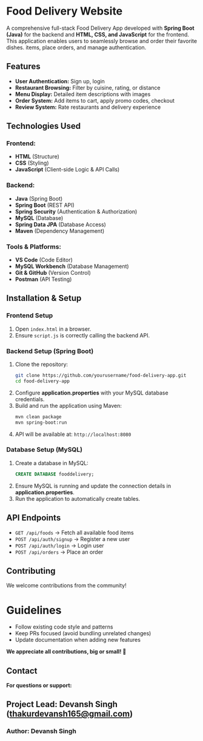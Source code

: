 # Food Delivery Website

A comprehensive full-stack Food Delivery App developed with **Spring Boot (Java)** for the backend and **HTML, CSS, and JavaScript** for the frontend. This application enables users to seamlessly browse and order their favorite dishes. items, place orders, and manage authentication.

## Features
- **User Authentication:** Sign up, login
- **Restaurant Browsing:** Filter by cuisine, rating, or distance
- **Menu Display:** Detailed item descriptions with images
- **Order System:** Add items to cart, apply promo codes, checkout
- **Review System:** Rate restaurants and delivery experience



## Technologies Used

### Frontend:
- **HTML** (Structure)
- **CSS** (Styling)
- **JavaScript** (Client-side Logic & API Calls)

### Backend:
- **Java** (Spring Boot)
- **Spring Boot** (REST API)
- **Spring Security** (Authentication & Authorization)
- **MySQL** (Database)
- **Spring Data JPA** (Database Access)
- **Maven** (Dependency Management)

### Tools & Platforms:
- **VS Code** (Code Editor)
- **MySQL Workbench** (Database Management)
- **Git & GitHub** (Version Control)
- **Postman** (API Testing)


## Installation & Setup

### Frontend Setup
1. Open `index.html` in a browser.
2. Ensure `script.js` is correctly calling the backend API.

### Backend Setup (Spring Boot)
1. Clone the repository:
   ```sh
   git clone https://github.com/yourusername/food-delivery-app.git
   cd food-delivery-app
   ```
2. Configure **application.properties** with your MySQL database credentials.
3. Build and run the application using Maven:
   ```sh
   mvn clean package
   mvn spring-boot:run
   ```
4. API will be available at: `http://localhost:8080`

### Database Setup (MySQL)
1. Create a database in MySQL:
   ```sql
   CREATE DATABASE fooddelivery;
   ```
2. Ensure MySQL is running and update the connection details in **application.properties**.
3. Run the application to automatically create tables.

## API Endpoints
- `GET /api/foods` → Fetch all available food items
- `POST /api/auth/signup` → Register a new user
- `POST /api/auth/login` → Login user
- `POST /api/orders` → Place an order

## Contributing
We welcome contributions from the community!

# Guidelines

- Follow existing code style and patterns
- Keep PRs focused (avoid bundling unrelated changes)
- Update documentation when adding new features

**We appreciate all contributions, big or small! 🚀**

## Contact
**For questions or support:**

Project Lead: Devansh Singh (thakurdevansh165@gmail.com)
---
### Author: Devansh Singh
